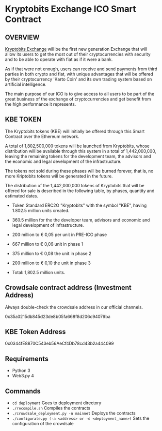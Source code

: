 # Kryptobits Exchange ICO Smart Contract

## OVERVIEW

[Kryptobits Exchange](https://kryptobits.com) will be the first new generation Exchange that will allow its users to get the most out of their cryptocurrencies with security and to be able to operate with fiat as if it were a bank.

As if that were not enough, users can receive and send payments from third parties in both crypto and fiat, with unique advantages that will be offered by their cryptocurrency 'Karto Coin' and its own trading system based on artificial intelligence.

The main purpose of our ICO is to give access to all users to be part of the great business of the exchange of cryptocurrencies and get benefit from the high performance it represents.

## KBE TOKEN

The Kryptobits tokens (KBE) will initially be offered through this Smart Contract over the Ethereum network.

A total of 1,802,500,000 tokens will be launched from Kryptobits, whose distribution will be available through this system in a total of 1,442,000,000, leaving the remaining tokens for the development team, the advisors and the economic and legal development of the infrastructure.

The tokens not sold during these phases will be burned forever, that is, no more Kriptobits tokens will be generated in the future.

The distribution of the 1,442,000,000 tokens of Kryptobits that will be offered for sale is described in the following table, by phases, quantity and estimated dates.

- Token Standard ERC2O &quot;Kryptobits&quot; with the symbol &quot;KBE&quot;, having 1.802.5 million units created.

- 360.5 million for the the developer team, advisors and economic and legal development of infrastructure.

- 200 million to € 0,05 per unit in PRE-ICO phase

- 667 million to € 0,06 unit in phase 1

- 375 million to € 0,08 the unit in phase 2

- 200 million to € 0,10 the unit in phase 3

- Total: 1,802.5 million units.


## Crowdsale contract address (Investment Address)

Always double-check the crowdsale address in our official channels.

0x35a0215db845d23de8b05fa668f8d206c94079ba

## KBE Token Address

0x0344fE8870C543eb56AeCf4Db78cd43b2a444099


## Requirements

- Python 3
- Web3.py 4


## Commands

- `cd deployment` Goes to deployment directory
- `./recompile.sh` Compiles the contracts 
- `./crowdsale_deployment.py -n mainnet` Deploys the contracts
- `./configurate.py (-a <address> or -d <deployment_name>)` Sets the configuration of the crowdsale
